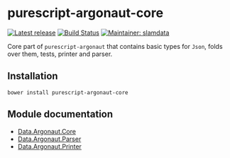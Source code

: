 # purescript-argonaut-core

[![Latest release](http://img.shields.io/bower/v/purescript-argonaut-core.svg)](https://github.com/purescript-contrib/purescript-argonaut-core/releases)
[![Build Status](https://travis-ci.org/purescript-contrib/purescript-argonaut-core.svg?branch=master)](https://travis-ci.org/purescript-contrib/purescript-argonaut-core)
[![Maintainer: slamdata](https://img.shields.io/badge/maintainer-slamdata-lightgrey.svg)](http://github.com/slamdata)

Core part of `purescript-argonaut` that contains basic types for `Json`, folds over them, tests, printer and parser.

## Installation

```shell
bower install purescript-argonaut-core
```

## Module documentation

- [Data.Argonaut.Core](docs/Data/Argonaut/Core.md)
- [Data.Argonaut.Parser](docs/Data/Argonaut/Parser.md)
- [Data.Argonaut.Printer](docs/Data/Argonaut/Printer.md)
